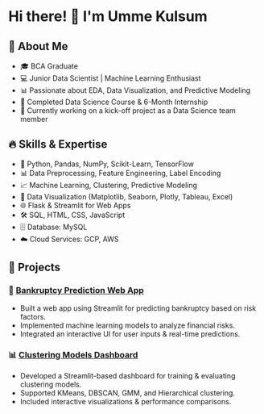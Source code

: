 # Hi there! 👋 I'm Umme Kulsum 

## 🚀 About Me
- 🎓 BCA Graduate
- 💻 Junior Data Scientist | Machine Learning Enthusiast
- 📊 Passionate about EDA, Data Visualization, and Predictive Modeling
- 🎯 Completed Data Science Course & 6-Month Internship
- 🚀 Currently working on a kick-off project as a Data Science team member

## 🔥 Skills & Expertise
- 📌 Python, Pandas, NumPy, Scikit-Learn, TensorFlow
- 📊 Data Preprocessing, Feature Engineering, Label Encoding
- 📈 Machine Learning, Clustering, Predictive Modeling
- 🎨 Data Visualization (Matplotlib, Seaborn, Plotly, Tableau, Excel)
- 🌐 Flask & Streamlit for Web Apps
- 🛠️ SQL, HTML, CSS, JavaScript
- 🗄️ Database: MySQL
- ☁️ Cloud Services: GCP, AWS

## 📂 Projects
### 🚀 [Bankruptcy Prediction Web App](https://github.com/UmmeKulsum08/Bankruptcy_Prevention)
- Built a web app using Streamlit for predicting bankruptcy based on risk factors.
- Implemented machine learning models to analyze financial risks.
- Integrated an interactive UI for user inputs & real-time predictions.

### 📊 [Clustering Models Dashboard](https://github.com/UmmeKulsum08/Clustering_Analysis)
- Developed a Streamlit-based dashboard for training & evaluating clustering models.
- Supported KMeans, DBSCAN, GMM, and Hierarchical clustering.
- Included interactive visualizations & performance comparisons.





